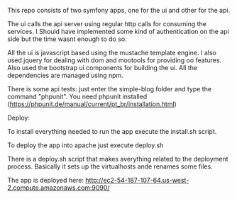 This repo consists of two symfony apps, one for the ui and other for the api.

The ui calls the api server using regular http calls for consuming the services. I Should have implemented some kind of authentication on the api side but the time wasnt enough to do so.

All the ui is javascript based using the mustache template engine. I also used jquery for dealing with dom and mootools for providing oo features. Also used the bootstrap ui components for building the ui. All the dependencies are managed using npm.

There is some api tests: just enter the simple-blog folder and type the command "phpunit". You need phpunit installed (https://phpunit.de/manual/current/pt_br/installation.html)

Deploy:

To install everything needed to run the app execute the install.sh script.

To deploy the app into apache just execute deploy.sh

There is a deploy.sh script that makes averything related to the deployment process. Basically it sets up the virtualhosts ande renames some files.

The app is deployed here: http://ec2-54-187-107-64.us-west-2.compute.amazonaws.com:9090/